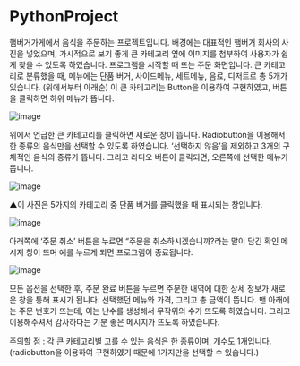 # PythonProject
햄버거가게에서 음식을 주문하는 프로젝트입니다. 배경에는 대표적인 햄버거 회사의 사진을 넣었으며, 가시적으로 보기 좋게 큰 카테고리 옆에 이미지를 첨부하여 사용자가 쉽게 찾을 수 있도록 하였습니다.
 프로그램을 시작할 때 뜨는 주문 화면입니다. 큰 카테고리로 분류했을 때,  메뉴에는 단품 버거, 사이드메뉴, 세트메뉴, 음료, 디저트로 총 5개가 있습니다. (위에서부터 아래순) 이 큰 카테고리는 Button을 이용하여 구현하였고, 버튼을 클릭하면 하위 메뉴가 뜹니다.
 
![image](https://user-images.githubusercontent.com/68242854/221752338-a509865c-34df-4771-a7c6-5cbaa97ebeb7.png)

위에서 언급한 큰 카테고리를 클릭하면 새로운 창이 뜹니다. Radiobutton을 이용해서 한 종류의 음식만을 선택할 수 있도록 하였습니다. ‘선택하지 않음’을 제외하고 3개의 구체적인 음식의 종류가 뜹니다. 그리고 라디오 버튼이 클릭되면, 오른쪽에 선택한 메뉴가 뜹니다. 

![image](https://user-images.githubusercontent.com/68242854/221752349-8e40dffb-967d-4623-a986-12dd6f89b942.png)

▲이 사진은 5가지의 카테고리 중 단품 버거를 클릭했을 때 표시되는 창입니다.

![image](https://user-images.githubusercontent.com/68242854/221752429-bf948d84-92b1-4568-81cd-6062f5c41c03.png)

아래쪽에 ‘주문 취소’ 버튼을 누르면 “주문을 취소하시겠습니까?라는 말이 담긴 확인 메시지 창이 뜨며 예를 누르게 되면 프로그램이 종료됩니다.

![image](https://user-images.githubusercontent.com/68242854/221752442-91e842d6-5651-4df0-ab45-1c7068079d44.png)

모든 옵션을 선택한 후, 주문 완료 버튼을 누르면 주문한 내역에 대한 상세 정보가 새로운 창을 통해 표시가 됩니다. 선택했던 메뉴와 가격, 그리고 총 금액이 뜹니다. 맨 아래에는 주문 번호가 뜨는데, 이는 난수를 생성해서 무작위의 수가 뜨도록 하였습니다. 그리고 이용해주셔서 감사하다는 기분 좋은 메시지가 뜨도록 하였습니다.

주의할 점 : 각 큰 카테고리별 고를 수 있는 음식은 한 종류이며, 개수도 1개입니다.  (radiobutton을 이용하여 구현하였기 때문에 1가지만을 선택할 수 있습니다.)
